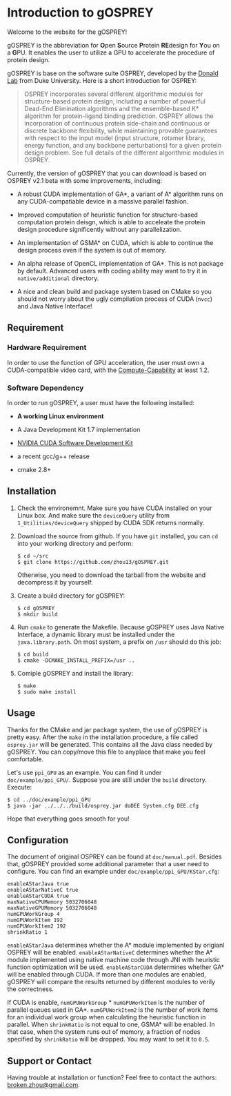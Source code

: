 Introduction to gOSPREY
=======================
Welcome to the website for the gOSPREY!

gOSPREY is the abbreviation for <strong>O</strong>pen <strong>S</strong>ource
<strong>P</strong>rotein <strong>RE</strong>design for <strong>Y</strong>ou on a
<strong>G</strong>PU.  It enables the user to utilize a GPU to accelerate the
procedure of protein design.

gOSPREY is base on the software suite OSPREY, developed by the [Donald
Lab](http://www.cs.duke.edu/donaldlab/osprey.php) from Duke University.  Here is
a short introduction for OSPREY:

> OSPREY incorporates several different algorithmic modules for structure-based
> protein design, including a number of powerful Dead-End Elimination algorithms
> and the ensemble-based K\* algorithm for protein-ligand binding prediction.
> OSPREY allows the incorporation of continuous protein side-chain and
> continuous or discrete backbone flexibility, while maintaining provable
> guarantees with respect to the input model (input structure, rotamer library,
> energy function, and any backbone perturbations) for a given protein design
> problem. See full details of the different algorithmic modules in OSPREY.

Currently, the version of gOSPREY that you can download is based on OSPREY v2.1
beta with some improvements, including:

* A robust CUDA implementation of GA\*, a variant of A\* algorithm runs on any
  CUDA-compatiable device in a massive parallel fashion.

* Improved computation of heuristic function for structure-based computation
  protein deisgn, which is able to acceleate the protein design procedure
  significently without any parallelization.

* An implementation of GSMA\* on CUDA, which is able to continue the design
  process even if the system is out of memory.

* An alpha release of OpenCL implementation of GA\*.  This is not package by
  default.  Advanced users with coding ability may want to try it in
  `native/additional` directory.

* A nice and clean build and package system based on CMake so you should not
  worry about the ugly compilation process of CUDA (`nvcc`) and Java Native
  Interface!

Requirement
-----------

### Hardware Requirement
In order to use the function of GPU acceleration, the user must own a
CUDA-compatible video card, with the
[Compute-Capability](http://docs.nvidia.com/cuda/cuda-c-programming-guide/) at
least 1.2.

### Software Dependency
In order to run gOSPREY, a user must have the following installed:
*  **A working Linux environment**

*  A Java Development Kit 1.7 implementation

*  [NVIDIA CUDA Software Development Kit](http://developer.nvidia.com/cuda)

*  a recent gcc/g++ release

*  cmake 2.8+

Installation
------------
1.  Check the environemnt.  Make sure you have CUDA installed on your Linux box.
    And make sure the `deviceQuery` utility from `1_Utilities/deviceQuery`
    shipped by CUDA SDK returns normally.

2.  Download the source from github.  If you have `git` installed, you can
    `cd` into your working directory and perform:

        $ cd ~/src
        $ git clone https://github.com/zhou13/gOSPREY.git

    Otherwise, you need to download the tarball from the website and decompress
    it by yourself.

3.  Create a build directory for gOSPREY:

        $ cd gOSPREY
        $ mkdir build

4.  Run `cmake` to generate the Makefile.  Because gOSPREY uses Java Native
    Interface, a dynamic library must be installed under the
    `java.library.path`.  On most system, a prefix on `/usr` should do this job:

        $ cd build
        $ cmake -DCMAKE_INSTALL_PREFIX=/usr ..

5.  Comiple gOSPREY and install the library:

        $ make
        $ sudo make install

Usage
-----
Thanks for the CMake and jar package system, the use of gOSPREY is pretty easy.
After the `make` in the installation procedure, a file called `osprey.jar` will
be generated.  This contains all the Java class needed by gOSPREY.  You can
copy/move this file to anyplace that make you feel comfortable.

Let's use `ppi_GPU` as an example. You can find it under `doc/example/ppi_GPU/`.
Suppose you are still under the `build` directory.  Execute:

    $ cd ../doc/example/ppi_GPU
    $ java -jar ../../../build/osprey.jar doDEE System.cfg DEE.cfg

Hope that everything goes smooth for you!

Configuration
-------------
The document of original OSPREY can be found at `doc/manual.pdf`.  Besides that,
gOSPREY provided some additional parameter that a user need to configure.  You
can find an example under `doc/example/ppi_GPU/KStar.cfg`:

    enableAStarJava true
    enableAStarNativeC true
    enableAStarCUDA true
    maxNativeCPUMemory 5032706048
    maxNativeGPUMemory 5032706048
    numGPUWorkGroup 4
    numGPUWorkItem 192
    numGPUWorkItem2 192
    shrinkRatio 1

`enableAStarJava` determines whether the A\* module implemented by origianl
OSPREY will be enabled.  `enableAStarNativeC` determines whether the A\*
module implemented using native machine code through JNI with heuristic function
optimization will be used.  `enableAStarCUDA` determines whether GA* will be
enabled through CUDA.  If more than one modules are enabled, gOSPREY will
compare the results returned by different modules to verily the correctness.

If CUDA is enable, `numGPUWorkGroup` \* `numGPUWorkItem` is the number of
parallel queues used in GA\*.  `numGPUWorkItem2` is the number of work items for
an individual work group when calculating the heuristic function in parallel.
When `shrinkRatio` is not equal to one, GSMA\* will be enabled.  In that case,
when the system runs out of memory, a fraction of nodes specified by `shrinkRatio`
will be dropped.  You may want to set it to `0.5`.

Support or Contact
------------------
Having trouble at installation or function? Feel free to contact the authors:
broken.zhou@gmail.com.
